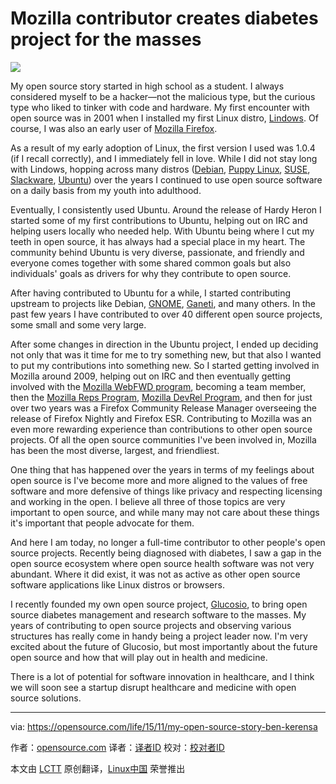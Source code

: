 Mozilla contributor creates diabetes project for the masses
================================================================

![](https://opensource.com/sites/default/files/styles/image-full-size/public/images/life/myopensourcestory.png?itok=6TXlAkFi)

My open source story started in high school as a student. I always considered myself to be a hacker—not the malicious type, but the curious type who liked to tinker with code and hardware. My first encounter with open source was in 2001 when I installed my first Linux distro, [Lindows](https://en.wikipedia.org/wiki/Linspire). Of course, I was also an early user of [Mozilla Firefox](https://www.mozilla.org/en-US/firefox/new/?utm_source=firefox-com&utm_medium=referral).

As a result of my early adoption of Linux, the first version I used was 1.0.4 (if I recall correctly), and I immediately fell in love. While I did not stay long with Lindows, hopping across many distros ([Debian](https://www.debian.org/), [Puppy Linux](http://puppylinux.org/main/Overview%20and%20Getting%20Started.htm), [SUSE](https://www.suse.com/), [Slackware](http://www.slackware.com/), [Ubuntu](http://ubuntu.com/)) over the years I continued to use open source software on a daily basis from my youth into adulthood.

Eventually, I consistently used Ubuntu. Around the release of Hardy Heron I started some of my first contributions to Ubuntu, helping out on IRC and helping users locally who needed help. With Ubuntu being where I cut my teeth in open source, it has always had a special place in my heart. The community behind Ubuntu is very diverse, passionate, and friendly and everyone comes together with some shared common goals but also individuals' goals as drivers for why they contribute to open source.

After having contributed to Ubuntu for a while, I started contributing upstream to projects like Debian, [GNOME](https://www.gnome.org/), [Ganeti](https://code.google.com/p/ganeti/), and many others. In the past few years I have contributed to over 40 different open source projects, some small and some very large.

After some changes in direction in the Ubuntu project, I ended up deciding not only that was it time for me to try something new, but that also I wanted to put my contributions into something new. So I started getting involved in Mozilla around 2009, helping out on IRC and then eventually getting involved with the [Mozilla WebFWD program](https://webfwd.org/), becoming a team member, then the [Mozilla Reps Program](https://reps.mozilla.org/), [Mozilla DevRel Program](https://wiki.mozilla.org/Devrel), and then for just over two years was a Firefox Community Release Manager overseeing the release of Firefox Nightly and Firefox ESR. Contributing to Mozilla was an even more rewarding experience than contributions to other open source projects. Of all the open source communities I've been involved in, Mozilla has been the most diverse, largest, and friendliest.

One thing that has happened over the years in terms of my feelings about open source is I've become more and more aligned to the values of free software and more defensive of things like privacy and respecting licensing and working in the open. I believe all three of those topics are very important to open source, and while many may not care about these things it's important that people advocate for them.

And here I am today, no longer a full-time contributor to other people's open source projects. Recently being diagnosed with diabetes, I saw a gap in the open source ecosystem where open source health software was not very abundant. Where it did exist, it was not as active as other open source software applications like Linux distros or browsers.

I recently founded my own open source project, [Glucosio](http://www.glucosio.org/), to bring open source diabetes management and research software to the masses. My years of contributing to open source projects and observing various structures has really come in handy being a project leader now. I'm very excited about the future of Glucosio, but most importantly about the future open source and how that will play out in health and medicine.

There is a lot of potential for software innovation in healthcare, and I think we will soon see a startup disrupt healthcare and medicine with open source solutions.

------------------------------------------------------------------------------

via: https://opensource.com/life/15/11/my-open-source-story-ben-kerensa

作者：[opensource.com][a]
译者：[译者ID](https://github.com/译者ID)
校对：[校对者ID](https://github.com/校对者ID)

本文由 [LCTT](https://github.com/LCTT/TranslateProject) 原创翻译，[Linux中国](https://linux.cn/) 荣誉推出

[a]:opensource.com
